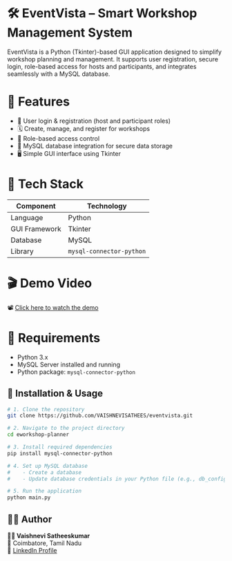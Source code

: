 # 🛠️ EventVista – Smart Workshop Management System

EventVista is a Python (Tkinter)-based GUI application designed to simplify workshop planning and management. It supports user registration, secure login, role-based access for hosts and participants, and integrates seamlessly with a MySQL database.

# 📌 Features

- 👥 User login & registration (host and participant roles)
- 🗓️ Create, manage, and register for workshops
- 🔐 Role-based access control
- 💾 MySQL database integration for secure data storage
- 🖥️ Simple GUI interface using Tkinter

# 🧰 Tech Stack

| Component       | Technology          |
|----------------|---------------------|
| Language        | Python              |
| GUI Framework   | Tkinter             |
| Database        | MySQL               |
| Library         | `mysql-connector-python` |

# 🎬 Demo Video

📽️ [Click here to watch the demo](https://drive.google.com/file/d/1los5CCUyFaRhgqoEQsp6cmdjKh4Zucly/view?usp=drive_link)

# 🔽 Requirements

- Python 3.x
- MySQL Server installed and running
- Python package: `mysql-connector-python`

## 🔧 Installation & Usage

```bash
# 1. Clone the repository
git clone https://github.com/VAISHNEVISATHEES/eventvista.git

# 2. Navigate to the project directory
cd eworkshop-planner

# 3. Install required dependencies
pip install mysql-connector-python

# 4. Set up MySQL database
#    - Create a database
#    - Update database credentials in your Python file (e.g., db_config.py)

# 5. Run the application
python main.py
```

## 🙋‍♀️ Author

**👩‍💻 Vaishnevi Satheeskumar**  
📍 Coimbatore, Tamil Nadu  
🔗 [LinkedIn Profile](https://www.linkedin.com/in/vaishnevi-satheeskumar-4a4576227)
